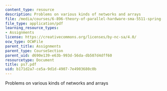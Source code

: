 ```yaml
---
content_type: resource
description: Problems on various kinds of networks and arrays
file: /media/courses/6-896-theory-of-parallel-hardware-sma-5511-spring-2004/b171d2a7ce5a9d1d49077e4903680c0b_ps7.pdf
file_type: application/pdf
learning_resource_types:
- Assignments
license: https://creativecommons.org/licenses/by-nc-sa/4.0/
ocw_type: OCWFile
parent_title: Assignments
parent_type: CourseSection
parent_uid: d690e139-e63b-993d-56da-db507d4dff60
resourcetype: Document
title: ps7.pdf
uid: b171d2a7-ce5a-9d1d-4907-7e4903680c0b
---
```

Problems on various kinds of networks and arrays